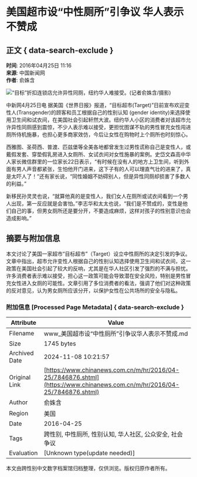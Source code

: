 # 美国超市设“中性厕所”引争议 华人表示不赞成

## 正文 { data-search-exclude }


**时间**: 2016年04月25日 11:16  
**来源**: 中国新闻网  
**作者**: 俞姝含  

![“目标”折扣连锁店允许异性同厕，纽约华人难接受。(记者俞姝含/摄影)](http://www.chinanews.com/cr/2016/0425/2701838492.jpg)

中新网4月25日电 据美国《世界日报》报道，“目标超市(Target)”日前宣布欢迎变性人(Transgender)的顾客和员工根据自己的性别认知 (gender identity)来选择使用卫生间和试衣间，在美国社会引起轩然大波。纽约华人小区的消费者对该超市允许异性同厕感到震惊，不少人表示难以接受，更担忧图谋不轨的男性冒充女性闯进厕所侍机施暴，也担心更多商家效仿，今后让女性在购物时上个厕所也时刻惊心。

西雅图、圣荷西、普渡、匹兹堡等全美各地都曾发生过男性谎称自己是变性人，或戴假发套、穿垫假乳房进入女厕所、女试衣间对女性施暴的案例。史岱文森高中华人家长微信群里的一位家长22日表示，“有时候在没有人的地方上卫生间，听到外面有男人声音都紧张，生怕他开门进来，这下子有的人可以理直气壮的进来了，真是太吓人了！”还有家长说，“同性婚姻不妨碍别人，但是异性同厕却损害了多数人的利益。”

新移民孙灵灵也说，“就算他真的是变性人，我们女人在厕所或试衣间看到一个男人出现，第一反应就是会害怕。”李志华和太太也说，“我们是不赞成的，变性是他们自己的事，但男女厕所还是要分开，不要造成麻烦，这样对孩子的性别意识也会造成影响。”

## 摘要与附加信息

<!-- tcd_abstract -->
本文讨论了美国一家超市“目标超市”（Target）设立中性厕所的决定引发的争议。文章中指出，超市允许变性人根据自己的性别认知选择使用卫生间和试衣间，这一政策在美国社会引起了较大的反响，尤其是在华人社区引发了强烈的不满与担忧。许多消费者表示难以接受，担心这一政策可能会导致潜在安全风险，特别是男性冒充女性进入女厕的可能性。文章引用了多位消费者的看法，强调了他们对这种政策的反对意见，认为男女厕所应该分开，以保护女性在公共场所的安全与隐私。
<!-- tcd_abstract_end -->

### 附加信息 [Processed Page Metadata] { data-search-exclude }

| Attribute       | Value                                  |
|-----------------|----------------------------------------|
| Filename        | www_美国超市设“中性厕所”引争议华人表示不赞成.md                             |
| Size            | 1745 bytes                           |
| Archived Date   | 2024-11-08 10:21:57                             |
| Original Link   | [https://www.chinanews.com.cn/m/hr/2016/04-25/7846876.shtml](https://www.chinanews.com.cn/m/hr/2016/04-25/7846876.shtml)                       |
| Author          | 俞姝含                               |
| Region          | 美国                               |
| Date            | 2016-04-25                                 |
| Tags            | 跨性别, 中性厕所, 性别认知, 华人社区, 公众安全, 社会争议                                 |
| Evaluation            | [Unknown type(update needed)]                                 |
<!-- tcd_table_end -->

本文由跨性别中文数字档案馆归档整理，仅供浏览。版权归原作者所有。
